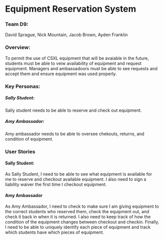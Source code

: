 # Equipment Reservation System

### Team D9:

David Sprague, Nick Mountain, Jacob Brown, Ayden Franklin

### Overview:

To permit the use of CSXL equipment that will be avaiable in the future, students must be able to veiw availability of equipment and request equipment. Managers and ambassadoors must be able to see requests and accept them and ensure equipment was used properly.

### Key Personas:

##### Sally Student:

Sally student needs to be able to reserve and check out equipment.

##### Amy Ambassador:

Amy ambassador needs to be able to oversee chekouts, returns, and condition of equipment.

### User Stories

#### Sally Student:

As Sally Student, I need to be able to see what equipment is available for me to reserve and checkout available equipment. I also need to sign a liability waiver the first time I checkout equipment.

#### Amy Ambassador

As Amy Ambassador, I need to check to make sure I am giving equipment to the correct students who reserved them, check the equipment out, and check it back in when it is returned. I also need to keep track of how the condition of the equipment changes between checkout and checkin. Finally, I need to be able to uniquely identify each piece of equipment and track which students have which pieces of equipment.
